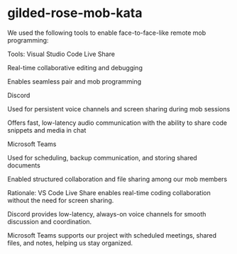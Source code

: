 # gilded-rose-mob-kata

We used the following tools to enable face-to-face-like remote mob programming:

Tools:
Visual Studio Code Live Share

Real-time collaborative editing and debugging

Enables seamless pair and mob programming

Discord

Used for persistent voice channels and screen sharing during mob sessions

Offers fast, low-latency audio communication with the ability to share code snippets and media in chat

Microsoft Teams

Used for scheduling, backup communication, and storing shared documents

Enabled structured collaboration and file sharing among our mob members

 Rationale:
VS Code Live Share enables real-time coding collaboration without the need for screen sharing.

Discord provides low-latency, always-on voice channels for smooth discussion and coordination.

Microsoft Teams supports our project with scheduled meetings, shared files, and notes, helping us stay organized.

